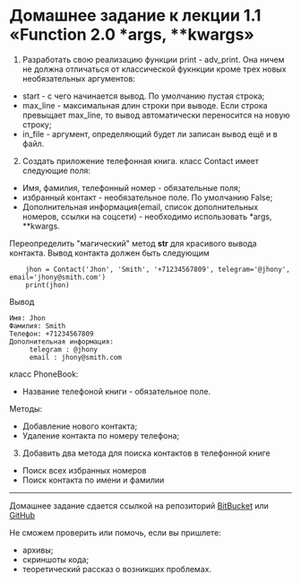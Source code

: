 # Домашнее задание к лекции 1.1 «Function 2.0 *args, \**kwargs»

1. Разработать свою реализацию функции print - adv_print. Она ничем не должна отличаться от классической фукнкции кроме трех новых необязательных аргументов:
- start - с чего начинается вывод. По умолчанию пустая строка;
- max_line - максимальная длин строки при выводе. Если строка превыщает max_line, то вывод автоматически переносится на новую строку;
- in_file - аргумент, определяющий будет ли записан вывод ещё и в файл.

2. Создать приложение телефонная книга.
класс Contact имеет следующие поля:
- Имя, фамилия, телефонный номер - обязательные поля;
- избранный контакт - необязательное поле. По умолчанию False;
- Дополнительная информация(email, список дополнительных номеров, ссылки на соцсети) - необходимо использовать *args, \**kwargs.

Переопределить "магический" метод __str__ для красивого вывода контакта.
Вывод контакта должен быть следующим
```
    jhon = Contact('Jhon', 'Smith', '+71234567809', telegram='@jhony', email='jhony@smith.com')
    print(jhon)
```
Вывод 
```
Имя: Jhon
Фамилия: Smith
Телефон: +71234567809
Дополнительная информация:
	 telegram : @jhony
	 email : jhony@smith.com
```

класс PhoneBook:
- Название телефоной книги - обязательное поле.

Методы:
- Добавление нового контакта;
- Удаление контакта по номеру телефона;

3. Добавить два метода для поиска контактов в телефонной книге
- Поиск всех избранных номеров
- Поиск контакта по имени и фамилии

---
Домашнее задание сдается ссылкой на репозиторий [BitBucket](https://bitbucket.org/) или [GitHub](https://github.com/)

Не сможем проверить или помочь, если вы пришлете:
* архивы;
* скриншоты кода;
* теоретический рассказ о возникших проблемах.    